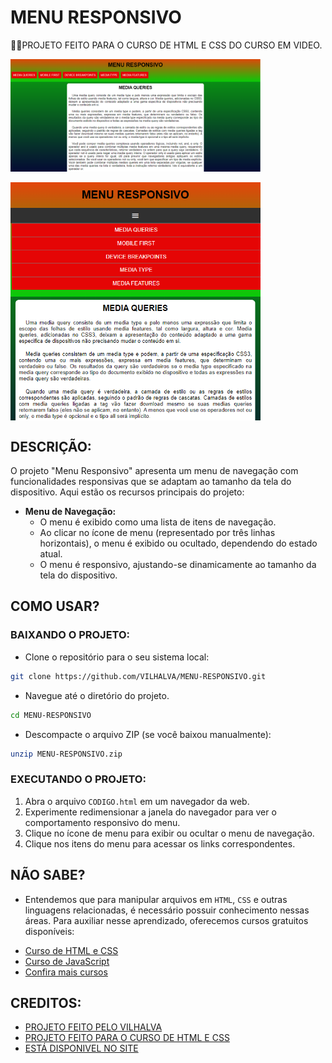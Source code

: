 # MENU RESPONSIVO
👨‍🏫PROJETO FEITO PARA O CURSO DE HTML E CSS DO CURSO EM VIDEO.

<img src="./IMAGENS/FOTO_1.png" align="center" width="400"> <br><br>
<img src="./IMAGENS/FOTO_2.png" align="center" width="400"> <br>

## DESCRIÇÃO:
O projeto "Menu Responsivo" apresenta um menu de navegação com funcionalidades responsivas que se adaptam ao tamanho da tela do dispositivo. Aqui estão os recursos principais do projeto:

- **Menu de Navegação:**
  - O menu é exibido como uma lista de itens de navegação.
  - Ao clicar no ícone de menu (representado por três linhas horizontais), o menu é exibido ou ocultado, dependendo do estado atual.
  - O menu é responsivo, ajustando-se dinamicamente ao tamanho da tela do dispositivo.

## COMO USAR?
### BAIXANDO O PROJETO:
* Clone o repositório para o seu sistema local:

```bash
git clone https://github.com/VILHALVA/MENU-RESPONSIVO.git
```

* Navegue até o diretório do projeto.

```bash
cd MENU-RESPONSIVO
```

* Descompacte o arquivo ZIP (se você baixou manualmente):

```bash
unzip MENU-RESPONSIVO.zip
```

### EXECUTANDO O PROJETO:
1. Abra o arquivo `CODIGO.html` em um navegador da web.
2. Experimente redimensionar a janela do navegador para ver o comportamento responsivo do menu.
3. Clique no ícone de menu para exibir ou ocultar o menu de navegação.
4. Clique nos itens do menu para acessar os links correspondentes.

## NÃO SABE?
- Entendemos que para manipular arquivos em `HTML`, `CSS` e outras linguagens relacionadas, é necessário possuir conhecimento nessas áreas. Para auxiliar nesse aprendizado, oferecemos cursos gratuitos disponíveis:
* [Curso de HTML e CSS](https://github.com/VILHALVA/CURSO-DE-HTML-E-CSS)
* [Curso de JavaScript](https://github.com/VILHALVA/CURSO-DE-JAVASCRIPT)
* [Confira mais cursos](https://github.com/VILHALVA?tab=repositories&q=+topic:CURSO)

## CREDITOS:
- [PROJETO FEITO PELO VILHALVA](https://github.com/VILHALVA)
- [PROJETO FEITO PARA O CURSO DE HTML E CSS](https://github.com/VILHALVA/CURSO-DE-HTML-E-CSS)
- [ESTÁ DISPONIVEL NO SITE](https://vilhalva.github.io/STYLER/STYLER.html)

